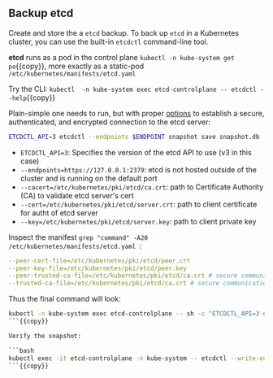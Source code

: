 ## Backup etcd

Create and store the a `etcd` backup. To back up `etcd` in a Kubernetes cluster, you can use the built-in `etcdctl` command-line tool.

**etcd** runs as a pod in the control plane `kubectl -n kube-system get po`{{copy}}, more exactly as a static-pod `/etc/kubernetes/manifests/etcd.yaml`

Try the CLI: `kubectl  -n kube-system exec etcd-controlplane -- etcdctl --help`{{copy}}

Plain-simple one needs to run, but with proper [options](https://kubernetes.io/docs/tasks/administer-cluster/configure-upgrade-etcd/#snapshot-using-etcdctl-options) to establish a secure, authenticated, and encrypted connection to the etcd server:
```bash
ETCDCTL_API=3 etcdctl --endpoints $ENDPOINT snapshot save snapshot.db
```

* `ETCDCTL_API=3`: Specifies the version of the etcd API to use (v3 in this case)
* `--endpoints=https://127.0.0.1:2379`: etcd is not hosted outside of the cluster and is running on the default port
* `--cacert=/etc/kubernetes/pki/etcd/ca.crt`: path to Certificate Authority (CA) to validate etcd server's cert
* `--cert=/etc/kubernetes/pki/etcd/server.crt`: path to client certificate for autht of etcd server
* `--key=/etc/kubernetes/pki/etcd/server.key`: path to client private key

Inspect the manifest `grep "command" -A20  /etc/kubernetes/manifests/etcd.yaml `:
```yaml
--peer-cert-file=/etc/kubernetes/pki/etcd/peer.crt
--peer-key-file=/etc/kubernetes/pki/etcd/peer.key
--peer-trusted-ca-file=/etc/kubernetes/pki/etcd/ca.crt # secure communicatio between nodes (peers)
--trusted-ca-file=/etc/kubernetes/pki/etcd/ca.crt # secure communication between clients and etcd server
```

Thus the final command will look:
```bash
kubectl -n kube-system exec etcd-controlplane -- sh -c "ETCDCTL_API=3 etcdctl --endpoints=https://127.0.0.1:2379 --cacert=/etc/kubernetes/pki/etcd/ca.crt --cert=/etc/kubernetes/pki/etcd/peer.crt --key=/etc/kubernetes/pki/etcd/peer.key snapshot save /var/lib/etcd/snap.db"
```{{copy}}

Verify the snapshot:

```bash
kubectl exec -it etcd-controlplane -n kube-system -- etcdctl --write-out=table snapshot status /var/lib/etcd/snap.db
```{{copy}}
